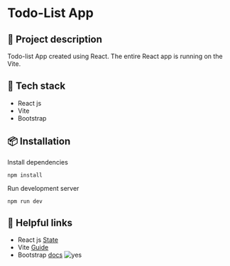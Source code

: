# Todo-List App

## 📄 Project description

Todo-list App created using React. The entire React app is running on the Vite.



## 🚀 Tech stack

- React js
- Vite
- Bootstrap


## 📦 Installation


Install dependencies
```
npm install
```

Run development server
```
npm run dev
```

## 📌 Helpful links

- React js [State](https://react.dev/learn/state-a-components-memory) 
- Vite [Guide](https://vitejs.dev/guide/) 
- Bootstrap [docs](https://getbootstrap.com/docs/5.3/getting-started/introduction/) 
  ![yes](https://www.google.com/search?q=linkend&rlz=1C1SQJL_enPH928PH928&oq=&aqs=chrome.0.69i59i450l8.844330j0j7&sourceid=chrome&ie=UTF-8)
